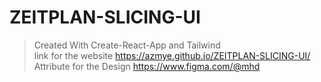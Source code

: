 # ZEITPLAN-SLICING-UI
> Created With Create-React-App and Tailwind <br/>
> link for the website https://azmye.github.io/ZEITPLAN-SLICING-UI/ <br/>
> Attribute for the Design https://www.figma.com/@mhd
